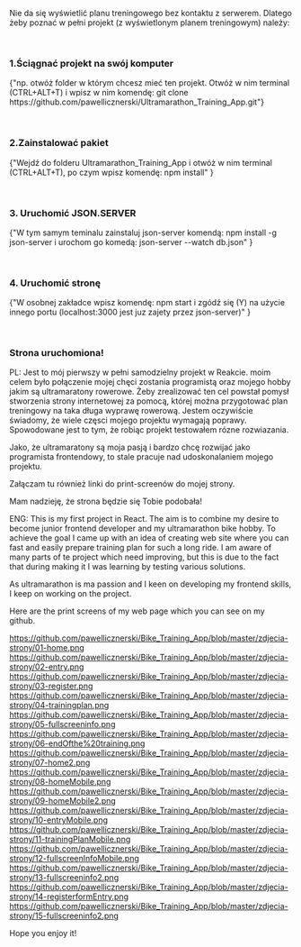 <p>Nie da się wyświetlić planu treningowego bez kontaktu z serwerem. Dlatego żeby poznać w pełni projekt (z wyświetlonym planem treningowym) należy:</p><br/>
<h3>1.Ściągnać projekt na swój komputer</h3>
<p> {"np. otwóż folder w którym chcesz mieć ten projekt. Otwóż w nim terminal (CTRL+ALT+T) i wpisz w nim komendę: git clone https://github.com/pawellicznerski/Ultramarathon_Training_App.git"}</p><br/>
<h3>2.Zainstalować pakiet</h3>
<p> {"Wejdź do folderu Ultramarathon_Training_App i otwóż w nim terminal (CTRL+ALT+T), po czym wpisz komendę: npm install" }</p><br/>
<h3>3. Uruchomić JSON.SERVER</h3>
<p> {"W tym samym teminalu zainstaluj json-server komendą: npm install -g json-server i urochom go komedą: json-server --watch db.json" }</p><br/>
<h3>4. Uruchomić stronę</h3>
<p> {"W osobnej zakładce wpisz komendę: npm start i zgódź się (Y) na użycie innego portu (localhost:3000 jest juz zajety przez json-server)" }</p><br/>
  <h3>Strona uruchomiona!</h3>


  PL:
Jest to mój pierwszy w pełni samodzielny projekt w Reakcie. moim celem było połączenie mojej chęci zostania programistą oraz mojego hobby jakim są ultramaratony rowerowe.
Żeby zrealizować ten cel powstał pomysł stworzenia strony internetowej za pomocą, której można przygotować plan treningowy na taka długa wyprawę rowerową. Jestem oczywiście świadomy, że wiele częsci mojego projektu wymagają poprawy. Spowodowane jest to tym, że robiąc projekt testowałem rózne rozwiazania.

Jako, że ultramaratony są moja pasją i bardzo chcę rozwijać jako programista frontendowy, to stale pracuje nad udoskonalaniem mojego projektu.

Załączam tu również linki do print-screenów do mojej strony.

Mam nadzieję, że strona będzie się Tobie podobała!

ENG:
This is my first project in React. The aim is to combine my desire to become junior frontend developer and my ultramarathon bike hobby.
To achieve the goal I came up with an idea of creating web site where you can fast and easily prepare training plan for such a long ride.
I am aware of many parts of te project which need improving, but this is due to the fact that during making it I was learning by testing various solutions.

As ultramarathon is ma passion and I keen on developing my frontend skills, I keep on working on the project.

Here are the print screens of my web page which you can see on my github.

https://github.com/pawellicznerski/Bike_Training_App/blob/master/zdjecia-strony/01-home.png
https://github.com/pawellicznerski/Bike_Training_App/blob/master/zdjecia-strony/02-entry.png
https://github.com/pawellicznerski/Bike_Training_App/blob/master/zdjecia-strony/03-register.png
https://github.com/pawellicznerski/Bike_Training_App/blob/master/zdjecia-strony/04-trainingplan.png
https://github.com/pawellicznerski/Bike_Training_App/blob/master/zdjecia-strony/05-fullscreeninfo.png
https://github.com/pawellicznerski/Bike_Training_App/blob/master/zdjecia-strony/06-endOfthe%20training.png
https://github.com/pawellicznerski/Bike_Training_App/blob/master/zdjecia-strony/07-home2.png
https://github.com/pawellicznerski/Bike_Training_App/blob/master/zdjecia-strony/08-homeMobile.png
https://github.com/pawellicznerski/Bike_Training_App/blob/master/zdjecia-strony/09-homeMobile2.png
https://github.com/pawellicznerski/Bike_Training_App/blob/master/zdjecia-strony/10-entryMobile.png
https://github.com/pawellicznerski/Bike_Training_App/blob/master/zdjecia-strony/11-trainingPlanMobile.png
https://github.com/pawellicznerski/Bike_Training_App/blob/master/zdjecia-strony/12-fullscreenInfoMobile.png
https://github.com/pawellicznerski/Bike_Training_App/blob/master/zdjecia-strony/13-fullscreeninfo2.png
https://github.com/pawellicznerski/Bike_Training_App/blob/master/zdjecia-strony/14-registerformEntry.png
https://github.com/pawellicznerski/Bike_Training_App/blob/master/zdjecia-strony/15-fullscreeninfo2.png

Hope you enjoy it!
